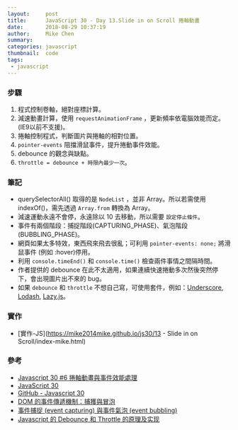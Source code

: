 ```yaml
---
layout:     post
title:      JavaScript 30 - Day 13.Slide in on Scroll 捲軸動畫
date:       2018-08-29 10:37:19
author:     Mike Chen
summary:    
categories: javascript
thumbnail:  code
tags:
 - javascript
---
```


### 步驟
1. 程式控制卷軸，絕對座標計算。
2. 減速動畫計算，使用 `requestAnimationFrame` ，更新頻率依電腦效能而定。(IE9以前不支援)。
3. 捲軸控制程式，判斷圖片與捲軸的相對位置。
4. `pointer-events` 阻擋滑鼠事件，提升捲動事件效能。
5. debounce 的觀念與缺點。
6. `throttle = debounce + 時限內最少一次`。

### 筆記

* querySelectorAll() 取得的是 `NodeList` ，並非 Array。所以若需使用 indexOf()，需先透過 `Array.from` 轉換為 Array。
* 減速運動永遠不會停，永遠除以 10 去移動，所以需要 `設定停止條件`。
* 事件有兩個階段：捕捉階段(CAPTURING_PHASE)、氣泡階段(BUBBLING_PHASE)。
* 網頁如果太多特效，東西飛來飛去很亂；可利用 `pointer-events: none;` 將滑鼠事件 (例如 :hover)停用。
* 利用 `console.timeEnd()` 和 `console.time()` 檢查兩件事情之間隔時間。
* 作者提供的 debounce 在此不太適用，如果連續快速捲動多次然後突然停下，會出現圖片出不來的 bug。
* 如果 `debounce` 和 `throttle` 不想自己寫，可使用套件，例如：[Underscore](https://underscorejs.org/#throttle), [Lodash](https://lodash.com/docs/#throttle), [Lazy.js](http://danieltao.com/lazy.js/docs/)。

### 實作
* [實作-JS](https://mike2014mike.github.io/js30/13 - Slide in on Scroll/index-mike.html)



### 參考
* [Javascript 30 #6 捲軸動畫與事件效能處理](https://www.youtube.com/watch?v=PnoZU60qvho)
* [JavaScript 30](https://javascript30.com/)
* [GitHub - Javascript 30](https://github.com/wesbos/JavaScript30)
* [DOM 的事件傳遞機制：捕獲與冒泡](https://blog.techbridge.cc/2017/07/15/javascript-event-propagation/)
* [事件捕捉 (event capturing) 與事件氣泡 (event bubbling)](https://gist.github.com/MicroHank/38508cfaf0f3e862b300)
* [Javascript 的 Debounce 和 Throttle 的原理及实现](https://github.com/lishengzxc/bblog/issues/7)